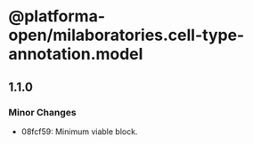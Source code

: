 # @platforma-open/milaboratories.cell-type-annotation.model

## 1.1.0

### Minor Changes

- 08fcf59: Minimum viable block.
